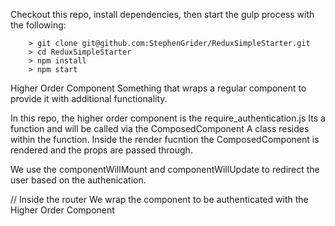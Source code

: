 

Checkout this repo, install dependencies, then start the gulp process with the following:

```
	> git clone git@github.com:StephenGrider/ReduxSimpleStarter.git
	> cd ReduxSimpleStarter
	> npm install
	> npm start
```

Higher Order Component
Something that wraps a regular component to provide it with additional functionality.

In this repo, the higher order component  is the require_authentication.js
Its a function and will be called via the ComposedComponent
A class resides within the function. Inside the render fucntion the ComposedComponent is rendered and the props are passed through. 

We use the componentWillMount and componentWillUpdate to redirect the user based on the authenication.

// Inside the router
We wrap the component to be authenticated with the Higher Order Component
   <Route path="resources" component={requireAuth(Resources)} > </Route>



